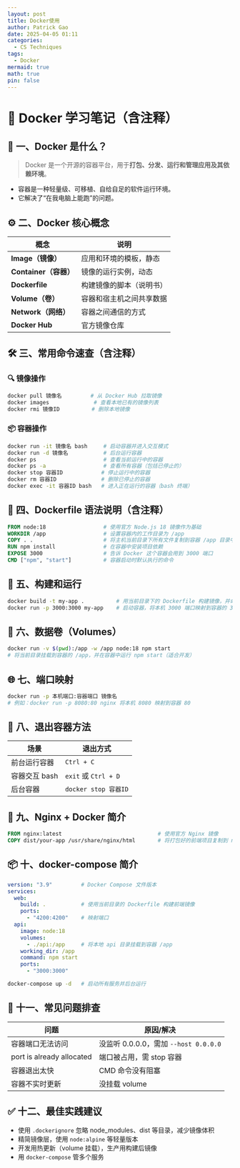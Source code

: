 ```yaml
---
layout: post
title: Docker使用
author: Patrick Gao
date: 2025-04-05 01:11
categories:
  - CS Techniques
tags:
  - Docker
mermaid: true
math: true
pin: false
---
```


# 🐳 Docker 学习笔记（含注释）

## 📌 一、Docker 是什么？

> Docker 是一个开源的容器平台，用于**打包、分发、运行和管理应用及其依赖环境**。

- 容器是一种轻量级、可移植、自给自足的软件运行环境。
- 它解决了“在我电脑上能跑”的问题。

## ⚙️ 二、Docker 核心概念

| 概念        | 说明 |
|-------------|------|
| **Image（镜像）**     | 应用和环境的模板，静态 |
| **Container（容器）** | 镜像的运行实例，动态 |
| **Dockerfile**        | 构建镜像的脚本（说明书） |
| **Volume（卷）**      | 容器和宿主机之间共享数据 |
| **Network（网络）**   | 容器之间通信的方式 |
| **Docker Hub**        | 官方镜像仓库 |

## 🛠️ 三、常用命令速查（含注释）

### 🔍 镜像操作

```bash
docker pull 镜像名         # 从 Docker Hub 拉取镜像
docker images              # 查看本地已有的镜像列表
docker rmi 镜像ID          # 删除本地镜像
```

### 📦 容器操作

```bash
docker run -it 镜像名 bash     # 启动容器并进入交互模式
docker run -d 镜像名           # 后台运行容器
docker ps                     # 查看当前运行中的容器
docker ps -a                  # 查看所有容器（包括已停止的）
docker stop 容器ID            # 停止运行中的容器
docker rm 容器ID              # 删除已停止的容器
docker exec -it 容器ID bash   # 进入正在运行的容器（bash 终端）
```

## 🧱 四、Dockerfile 语法说明（含注释）

```Dockerfile
FROM node:18                  # 使用官方 Node.js 18 镜像作为基础
WORKDIR /app                  # 设置容器内的工作目录为 /app
COPY . .                      # 将主机当前目录下所有文件复制到容器 /app 目录中
RUN npm install               # 在容器中安装项目依赖
EXPOSE 3000                   # 告诉 Docker 这个容器会用到 3000 端口
CMD ["npm", "start"]          # 容器启动时默认执行的命令
```

## 🚀 五、构建和运行

```bash
docker build -t my-app .          # 用当前目录下的 Dockerfile 构建镜像，并命名为 my-app
docker run -p 3000:3000 my-app    # 启动容器，将本机 3000 端口映射到容器的 3000 端口
```

## 📂 六、数据卷（Volumes）

```bash
docker run -v $(pwd):/app -w /app node:18 npm start
# 将当前目录挂载到容器的 /app，并在容器中运行 npm start（适合开发）
```

## 🌐 七、端口映射

```bash
docker run -p 本机端口:容器端口 镜像名
# 例如：docker run -p 8080:80 nginx 将本机 8080 映射到容器 80
```

## 🔁 八、退出容器方法

| 场景 | 退出方式 |
|------|----------|
| 前台运行容器 | `Ctrl + C` |
| 容器交互 bash | `exit` 或 `Ctrl + D` |
| 后台容器 | `docker stop 容器ID` |

## 🧭 九、Nginx + Docker 简介

```Dockerfile
FROM nginx:latest                              # 使用官方 Nginx 镜像
COPY dist/your-app /usr/share/nginx/html       # 将打包好的前端项目复制到 nginx 的默认根目录
```

## 📦 十、docker-compose 简介

```yaml
version: "3.9"         # Docker Compose 文件版本
services:
  web:
    build: .           # 使用当前目录的 Dockerfile 构建前端镜像
    ports:
      - "4200:4200"    # 映射端口
  api:
    image: node:18
    volumes:
      - ./api:/app     # 将本地 api 目录挂载到容器 /app
    working_dir: /app
    command: npm start
    ports:
      - "3000:3000"
```

```bash
docker-compose up -d   # 启动所有服务并后台运行
```

## 🧠 十一、常见问题排查

| 问题 | 原因/解决 |
|------|-----------|
| 容器端口无法访问 | 没监听 0.0.0.0，需加 `--host 0.0.0.0` |
| port is already allocated | 端口被占用，需 stop 容器 |
| 容器退出太快 | CMD 命令没有阻塞 |
| 容器不实时更新 | 没挂载 volume |

## ✅ 十二、最佳实践建议

- 使用 `.dockerignore` 忽略 node_modules、dist 等目录，减少镜像体积
- 精简镜像层，使用 `node:alpine` 等轻量版本
- 开发用热更新（volume 挂载），生产用构建后镜像
- 用 `docker-compose` 管多个服务
